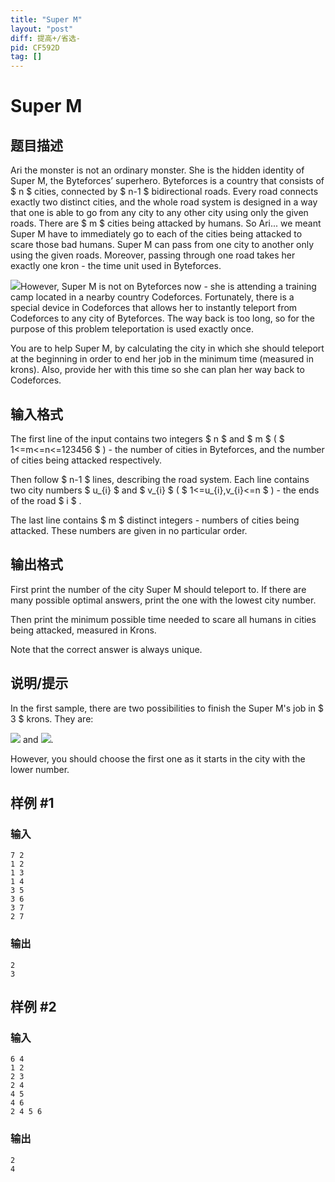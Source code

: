 ```yaml
---
title: "Super M"
layout: "post"
diff: 提高+/省选-
pid: CF592D
tag: []
---
```


# Super M

## 题目描述

Ari the monster is not an ordinary monster. She is the hidden identity of Super M, the Byteforces’ superhero. Byteforces is a country that consists of $ n $ cities, connected by $ n-1 $ bidirectional roads. Every road connects exactly two distinct cities, and the whole road system is designed in a way that one is able to go from any city to any other city using only the given roads. There are $ m $ cities being attacked by humans. So Ari... we meant Super M have to immediately go to each of the cities being attacked to scare those bad humans. Super M can pass from one city to another only using the given roads. Moreover, passing through one road takes her exactly one kron - the time unit used in Byteforces.

 ![](https://cdn.luogu.com.cn/upload/vjudge_pic/CF592D/56ad621cd6030e31dd330e89c0a8c84a229488d5.png)However, Super M is not on Byteforces now - she is attending a training camp located in a nearby country Codeforces. Fortunately, there is a special device in Codeforces that allows her to instantly teleport from Codeforces to any city of Byteforces. The way back is too long, so for the purpose of this problem teleportation is used exactly once.

You are to help Super M, by calculating the city in which she should teleport at the beginning in order to end her job in the minimum time (measured in krons). Also, provide her with this time so she can plan her way back to Codeforces.

## 输入格式

The first line of the input contains two integers $ n $ and $ m $ ( $ 1<=m<=n<=123456 $ ) - the number of cities in Byteforces, and the number of cities being attacked respectively.

Then follow $ n-1 $ lines, describing the road system. Each line contains two city numbers $ u_{i} $ and $ v_{i} $ ( $ 1<=u_{i},v_{i}<=n $ ) - the ends of the road $ i $ .

The last line contains $ m $ distinct integers - numbers of cities being attacked. These numbers are given in no particular order.

## 输出格式

First print the number of the city Super M should teleport to. If there are many possible optimal answers, print the one with the lowest city number.

Then print the minimum possible time needed to scare all humans in cities being attacked, measured in Krons.

Note that the correct answer is always unique.

## 说明/提示

In the first sample, there are two possibilities to finish the Super M's job in $ 3 $ krons. They are:

![](https://cdn.luogu.com.cn/upload/vjudge_pic/CF592D/1e0931f0ee430eed74c20346afbbffa12e1171b1.png) and ![](https://cdn.luogu.com.cn/upload/vjudge_pic/CF592D/3d215bf3b44e51bded5f8987ac4bd264a82b6423.png).

However, you should choose the first one as it starts in the city with the lower number.

## 样例 #1

### 输入

```
7 2
1 2
1 3
1 4
3 5
3 6
3 7
2 7

```

### 输出

```
2
3

```

## 样例 #2

### 输入

```
6 4
1 2
2 3
2 4
4 5
4 6
2 4 5 6

```

### 输出

```
2
4

```

